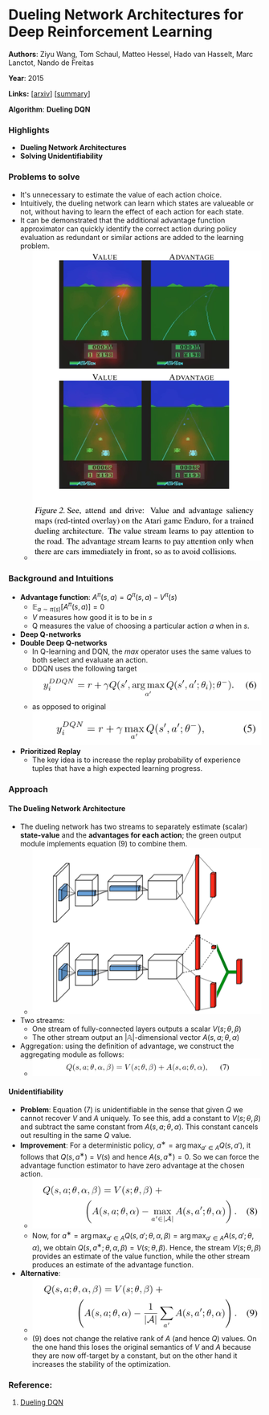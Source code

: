 # Dueling Network Architectures for Deep Reinforcement Learning

**Authors**: Ziyu Wang, Tom Schaul, Matteo Hessel, Hado van Hasselt, Marc Lanctot, Nando de Freitas

**Year**: 2015

**Links:** [[arxiv](https://arxiv.org/abs/1511.06581)] [[summary](https://github.com/kmdanielduan/Key-Paper-Summary-in-DRL/blob/master/01.%20Model-Free%20RL/%5B003%5D%20Dueling%20Network%20Architectures%20for%20Deep%20Reinforcement%20Learning.md)]

**Algorithm**: **Dueling DQN**

### Highlights

- **Dueling Network Architectures**
- **Solving Unidentifiability**

### Problems to solve

- It's unnecessary to estimate the value of each action choice.
- Intuitively, the dueling network can learn which states are valueable or not, without having to learn the effect of each action for each state. 
- It can be demonstrated that the additional advantage function approximator can quickly identify the correct action during policy evaluation as redundant or similar actions are added to the learning problem.
  - ![003-2](assets/003-2.png)

### Background and Intuitions

- **Advantage function​**: $A^\pi(s,a)= Q^\pi(s,a)-V^\pi(s)$
  - $\mathbb{E}_{a\sim\pi(s)}[A^\pi(s,a)]=0$
  - $V$ measures how good it is to be in $s$
  - Q measures the value of choosing a particular action $a$ when in $s$.
- **Deep Q-networks**
- **Double Deep Q-networks**
  - In Q-learning and DQN, the $max$ operator uses the same values to both select and evaluate an action.
  - DDQN uses the following target![20](assets/20.png)
  - as opposed to original![21](assets/21.png)
- **Prioritized Replay**
  - The key idea is to increase the replay probability of experience tuples that have a high expected learning progress.

### Approach

#### The Dueling Network Architecture

- The dueling network has two streams to separately estimate (scalar) **state-value** and the **advantages for each action**; the green output module implements equation (9) to combine them.
  - ![003-1](assets/003-1.png)
- Two streams:
  - One stream of fully-connected layers outputs a scalar $V(s;\theta,\beta)$
  - The other stream output an $|\mathbb{A}|$-dimensional vector $A(s,a;\theta,\alpha)$
- Aggregation: using the definition of advantage, we construct the aggregating module as follows:
  - ![003-3](assets/003-3.png)

#### Unidentifiability

- **Problem**: Equation (7) is unidentifiable in the sense that given $Q$ we cannot recover $V$ and $A$ uniquely. To see this, add a constant to $V (s; θ, β)$ and subtract the same constant from $A(s, a; θ, α)$. This constant cancels out resulting in the same $Q$ value.
- **Improvement**: For a deterministic policy, $a^∗ = \arg{\max}_{a′∈A} Q(s,a')$, it follows
  that $Q(s, a^∗) = V (s)$ and hence $A(s, a^∗) = 0$. So we can force the advantage function estimator to have zero advantage at the chosen action.
  - ![003-4](assets/003-4.png)
  - Now, for $a^∗ = \arg \max _{a'∈A}Q(s, a'; θ, α, β) = \arg \max_{a'∈A} A(s, a'; θ, α)$, we obtain $Q(s, a^∗; θ, α, β) = V (s; θ, β)$. Hence, the stream $V (s; θ, β)$ provides an estimate of the value function, while the other stream produces an estimate of the advantage function.
- **Alternative**: 
  - ![003-5](assets/003-5.png)
  - (9) does not change the relative rank of $A$ (and hence $Q$) values. On the one hand this loses the original semantics of $V$ and $A$ because they are now off-target by a constant, but on the other hand it increases the stability of the optimization.

### Reference:

1. [Dueling DQN](https://zhuanlan.zhihu.com/p/66069958)
